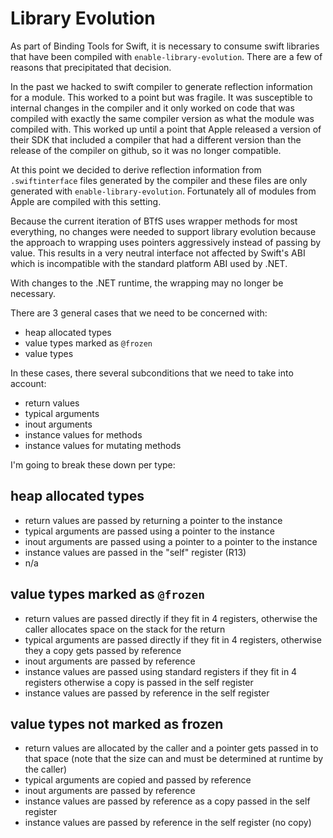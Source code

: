 # Library Evolution

As part of Binding Tools for Swift, it is necessary to consume swift libraries that
have been compiled with `enable-library-evolution`. There are a few of reasons that
precipitated that decision.

In the past we hacked to swift compiler to generate reflection information for a module.
This worked to a point but was fragile. It was susceptible to internal changes in the compiler
and it only worked on code that was compiled with exactly the same compiler version as what the
module was compiled with. This worked up until a point that Apple released a version of their
SDK that included a compiler that had a different version than the release of the compiler
on github, so it was no longer compatible.

At this point we decided to derive reflection information from `.swiftinterface` files generated
by the compiler and these files are only generated with `enable-library-evolution`. Fortunately
all of modules from Apple are compiled with this setting.

Because the current iteration of BTfS uses wrapper methods for most everything, no changes
were needed to support library evolution because the approach to wrapping uses pointers
aggressively instead of passing by value. This results in a very neutral interface not
affected by Swift's ABI which is incompatible with the standard platform ABI used by .NET.

With changes to the .NET runtime, the wrapping may no longer be necessary.

There are 3 general cases that we need to be concerned with:

- heap allocated types
- value types marked as `@frozen`
- value types

In these cases, there several subconditions that we need to take into account:

- return values
- typical arguments
- inout arguments
- instance values for methods
- instance values for mutating methods

I'm going to break these down per type:

## heap allocated types
- return values are passed by returning a pointer to the instance
- typical arguments are passed using a pointer to the instance
- inout arguments are passed using a pointer to a pointer to the instance
- instance values are passed in the "self" register (R13)
- n/a

## value types marked as `@frozen`
- return values are passed directly if they fit in 4 registers, otherwise the caller allocates
  space on the stack for the return
- typical arguments are passed directly if they fit in 4 registers, otherwise they a copy
  gets passed by reference
- inout arguments are passed by reference
- instance values are passed using standard registers if they fit in 4 registers otherwise a copy
  is passed in the self register
- instance values are passed by reference in the self register

## value types not marked as frozen
- return values are allocated by the caller and a pointer gets passed in to that space (note
  that the size can and must be determined at runtime by the caller)
- typical arguments are copied and passed by reference
- inout arguments are passed by reference
- instance values are passed by reference as a copy passed in the self register
- instance values are passed by reference in the self register (no copy)